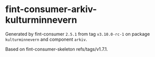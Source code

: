 # fint-consumer-arkiv-kulturminnevern

Generated by fint-consumer `2.5.1` from tag `v3.10.0-rc-1` on package `kulturminnevern` and component `arkiv`.

Based on fint-consumer-skeleton refs/tags/v1.7.1.
